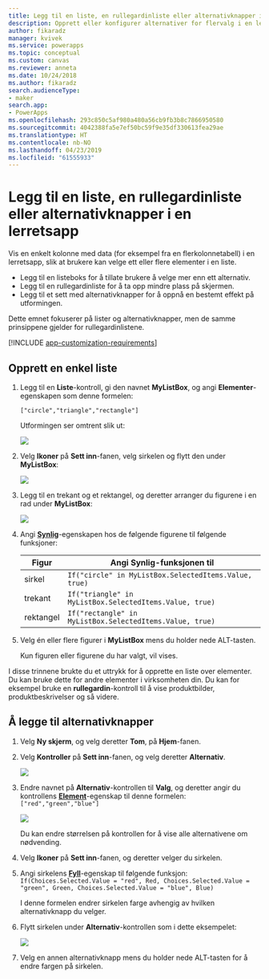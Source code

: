 ```yaml
---
title: Legg til en liste, en rullegardinliste eller alternativknapper i en lerretsapp| Microsoft Docs
description: Opprett eller konfigurer alternativer for flervalg i en lerretsapp i PowerApps
author: fikaradz
manager: kvivek
ms.service: powerapps
ms.topic: conceptual
ms.custom: canvas
ms.reviewer: anneta
ms.date: 10/24/2018
ms.author: fikaradz
search.audienceType:
- maker
search.app:
- PowerApps
ms.openlocfilehash: 293c850c5af980a480a56cb9fb3b8c7866950580
ms.sourcegitcommit: 4042388fa5e7ef50bc59f9e35df330613fea29ae
ms.translationtype: HT
ms.contentlocale: nb-NO
ms.lasthandoff: 04/23/2019
ms.locfileid: "61555933"
---
```

# <a name="add-a-list-box-a-drop-down-list-or-radio-buttons-to-a-canvas-app"></a>Legg til en liste, en rullegardinliste eller alternativknapper i en lerretsapp

Vis en enkelt kolonne med data (for eksempel fra en flerkolonnetabell) i en lerretsapp, slik at brukere kan velge ett eller flere elementer i en liste.

- Legg til en listeboks for å tillate brukere å velge mer enn ett alternativ.
- Legg til en rullegardinliste for å ta opp mindre plass på skjermen.
- Legg til et sett med alternativknapper for å oppnå en bestemt effekt på utformingen.

Dette emnet fokuserer på lister og alternativknapper, men de samme prinsippene gjelder for rullegardinlistene.

[!INCLUDE [app-customization-requirements](../../includes/app-customization-requirements.md)]

## <a name="create-a-simple-list"></a>Opprett en enkel liste

1. Legg til en **Liste**-kontroll, gi den navnet **MyListBox**, og angi **Elementer**-egenskapen som denne formelen:

    ```["circle","triangle","rectangle"]```  <br/>

    Utformingen ser omtrent slik ut:

    ![][4]

4. Velg **Ikoner** på **Sett inn**-fanen, velg sirkelen og flytt den under **MyListBox**:

    ![][5]  

5. Legg til en trekant og et rektangel, og deretter arranger du figurene i en rad under **MyListBox**:

    ![][6]  

6. Angi **[Synlig](controls/properties-core.md)**-egenskapen hos de følgende figurene til følgende funksjoner:  

   | Figur | Angi Synlig-funksjonen til |
   | --- | --- |
   | sirkel |```If("circle" in MyListBox.SelectedItems.Value, true)``` |
   | trekant |```If("triangle" in MyListBox.SelectedItems.Value, true)``` |
   | rektangel |```If("rectangle" in MyListBox.SelectedItems.Value, true)``` |

7. Velg én eller flere figurer i **MyListBox** mens du holder nede ALT-tasten.

    Kun figuren eller figurene du har valgt, vil vises.

I disse trinnene brukte du et uttrykk for å opprette en liste over elementer. Du kan bruke dette for andre elementer i virksomheten din. Du kan for eksempel bruke en **rullegardin**-kontroll til å vise produktbilder, produktbeskrivelser og så videre.

## <a name="add-radio-buttons"></a>Å legge til alternativknapper
1. Velg **Ny skjerm**, og velg deretter **Tom**, på **Hjem**-fanen.

2. Velg **Kontroller** på **Sett inn**-fanen, og velg deretter **Alternativ**.

    ![][10]  

3. Endre navnet på **Alternativ**-kontrollen til **Valg**, og deretter angir du kontrollens **[Element](controls/properties-core.md)**-egenskap til denne formelen:  
   ```["red","green","blue"]```  <br/>

    ![][12]  

    Du kan endre størrelsen på kontrollen for å vise alle alternativene om nødvending.

4. Velg **Ikoner** på **Sett inn**-fanen, og deretter velger du sirkelen.

5. Angi sirkelens **[Fyll](controls/properties-color-border.md)**-egenskap til følgende funksjon:  
   ```If(Choices.Selected.Value = "red", Red, Choices.Selected.Value = "green", Green, Choices.Selected.Value = "blue", Blue)```  

    I denne formelen endrer sirkelen farge avhengig av hvilken alternativknapp du velger.

6. Flytt sirkelen under **Alternativ**-kontrollen som i dette eksempelet:

    ![][14]  

7. Velg en annen alternativknapp mens du holder nede ALT-tasten for å endre fargen på sirkelen.

[1]: ./media/add-list-box-drop-down-list-radio-button/preview.png
[2]: ./media/add-list-box-drop-down-list-radio-button/listbox.png
[3]: ./media/add-list-box-drop-down-list-radio-button/renamelistbox.png
[4]: ./media/add-list-box-drop-down-list-radio-button/itemslistbox.png
[5]: ./media/add-list-box-drop-down-list-radio-button/circle.png
[6]: ./media/add-list-box-drop-down-list-radio-button/allshapes.png
[10]: ./media/add-list-box-drop-down-list-radio-button/radiobutton.png
[12]: ./media/add-list-box-drop-down-list-radio-button/itemsradio.png
[14]: ./media/add-list-box-drop-down-list-radio-button/radiocircle.png
[15]: ./media/add-list-box-drop-down-list-radio-button/dropdown.png
